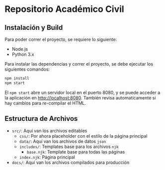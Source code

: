 # Repositorio Académico Civil

## Instalación y Build
Para poder correr el proyecto, se requiere lo siguiente:

* Node.js
* Python 3.x

Para instalar las dependencias y correr el proyecto, se debe ejecutar los siguientes comandos:

```bash
npm install
npm start
```

El `npm start` abre un servidor local en el puerto 8080, y se puede acceder a la aplicación en <http://localhost:8080>. También revisa automaticamente si hay cambios para re-compilar el HTML.

## Estructura de Archivos

- `src/`: Aquí van los archivos editables
  - `css/`: Por ahora placeholder con el estilo de la página principal
  - `data/`: Aquí van los archivos de datos `json`
  - `includes/`: Templates base para los archivos `njk`
    - `base.njk`: Template base para todas las páginas
  - `index.njk`: Página principal
- `docs/`: Aqui van los archivos compilados para producción
